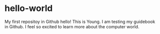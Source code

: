 # hello-world
My first repositoy in Github
hello!
This is Young. I am testing my guidebook in Github.
I feel so excited to learn more about the computer world.
